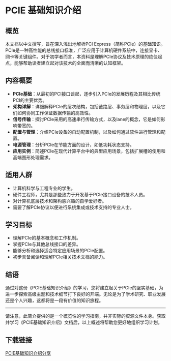 # PCIE 基础知识介绍

## 概览

本文档以中文撰写，旨在深入浅出地解析PCI Express（简称PCIe）的基础知识。PCIe是一种高性能的总线接口标准，广泛应用于计算机硬件系统中，连接显卡、网卡等关键组件。对于初学者而言，本资料是理解PCIe协议及技术原理的绝佳起点，能够帮助读者建立起对该技术的全面而清晰的认知框架。

## 内容概要

- **PCIe基础**：从最初的PCI接口谈起，逐步引入PCIe的发展历程及其相比传统PCI的主要优势。
- **架构详解**：详细解释PCIe的层次结构，包括链路层、事务层和物理层，以及它们如何协同工作保证数据传输的高效性。
- **信号传输**：探讨PCIe采用的高速串行传输方式，以及lane的概念，它是如何影响带宽的。
- **配置与管理**：介绍PCIe设备的自动配置机制，以及如何通过软件进行管理和配置。
- **电源管理**：分析PCIe在节能方面的设计，如低功耗状态支持。
- **应用实例**：简述PCIe在现代计算平台中的典型应用场景，包括扩展槽的使用和高端图形处理需求。

## 适用人群

- 计算机科学与工程专业的学生。
- 硬件工程师，尤其是那些致力于开发基于PCIe接口设备的技术人员。
- 对计算机底层技术和架构感兴趣的自学爱好者。
- 需要了解PCIe协议以便进行系统集成或技术支持的专业人士。

## 学习目标

- 理解PCIe的基本概念和工作机制。
- 掌握PCIe与其他总线接口的差异。
- 能够分析和选择适合特定应用场景的PCIe配置。
- 初步具备阅读和理解PCIe相关技术文档的能力。

## 结语

通过对这份《PCIE基础知识介绍》的学习，您将建立起关于PCIe的坚实基础，为进一步探索高级主题和技术细节打下良好的开端。无论是为了学术研究、职业发展还是个人兴趣，这都将是一段有价值的知识旅程。

---

请注意，此简介提供的是一个概览性的学习指南，并非实际的资源文件本身。获取并学习《PCIE基础知识介绍》文档后，以上概述将帮助您更好地组织学习计划。

## 下载链接

[PCIE基础知识介绍分享](https://pan.quark.cn/s/da657201c621)